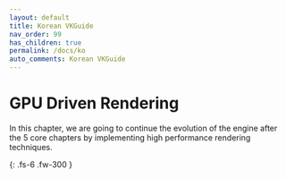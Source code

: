 ```yaml
---
layout: default
title: Korean VKGuide
nav_order: 99
has_children: true
permalink: /docs/ko
auto_comments: Korean VKGuide
---
```


# GPU Driven Rendering
In this chapter, we are going to continue the evolution of the engine after the 5 core chapters by implementing high performance rendering techniques.

{: .fs-6 .fw-300 }
